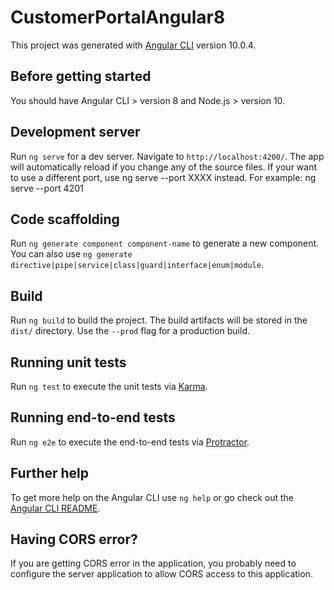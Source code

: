 # CustomerPortalAngular8

This project was generated with [Angular CLI](https://github.com/angular/angular-cli) version 10.0.4.

## Before getting started

You should have Angular CLI > version 8 and Node.js > version 10.

## Development server

Run `ng serve` for a dev server. Navigate to `http://localhost:4200/`. The app will automatically reload if you change any of the source files. If your want to use a different port, use ng serve --port XXXX instead. For example: ng serve --port 4201

## Code scaffolding

Run `ng generate component component-name` to generate a new component. You can also use `ng generate directive|pipe|service|class|guard|interface|enum|module`.

## Build

Run `ng build` to build the project. The build artifacts will be stored in the `dist/` directory. Use the `--prod` flag for a production build.

## Running unit tests

Run `ng test` to execute the unit tests via [Karma](https://karma-runner.github.io).

## Running end-to-end tests

Run `ng e2e` to execute the end-to-end tests via [Protractor](http://www.protractortest.org/).

## Further help

To get more help on the Angular CLI use `ng help` or go check out the [Angular CLI README](https://github.com/angular/angular-cli/blob/master/README.md).

## Having CORS error?

If you are getting CORS error in the application, you probably need to configure the server application to allow CORS access to this application.

